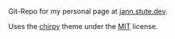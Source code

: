 Git-Repo for my personal page at [jann.stute.dev](jann.stute.dev).

Uses the [chirpy](https://github.com/cotes2020/jekyll-theme-chirpy/) theme under the [MIT](LICENSE_chirpy_template) license.
